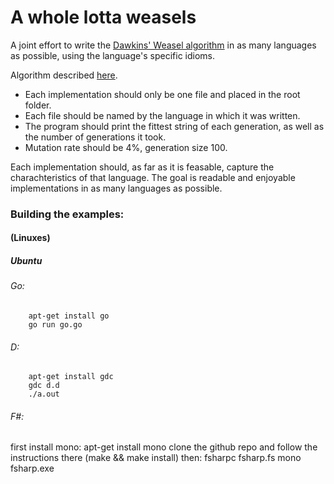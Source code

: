 A whole lotta weasels
======

A joint effort to write the [Dawkins' Weasel algorithm][wikipedia] in as many languages as possible, using the language's specific idioms.

Algorithm described [here][algorithm].

+ Each implementation should only be one file and placed in the root folder.
+ Each file should be named by the language in which it was written.
+ The program should print the fittest string of each generation, as well as the number of generations it took.
+ Mutation rate should be 4%, generation size 100.


Each implementation should, as far as it is feasable, capture the charachteristics of that language. The goal is readable and enjoyable implementations in as many languages as possible.

[wikipedia]: http://en.wikipedia.org/wiki/Weasel_program
[algorithm]: http://rationalwiki.org/wiki/Dawkins_weasel

### Building the examples:

#### (Linuxes)

##### Ubuntu

###### Go:
        apt-get install go
        go run go.go
###### D:
        apt-get install gdc
        gdc d.d
        ./a.out

###### F#:
first install mono:
        apt-get install mono
clone the github repo and follow the instructions there (make && make install)
then:
        fsharpc fsharp.fs
        mono fsharp.exe
